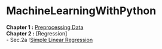 # MachineLearningWithPython
**Chapter 1 :** [Preprocessing Data](https://github.com/bansalrishi/MachineLearningWithPython/blob/master/01.%20Data%20Pre-Processing.ipynb)  
**Chapter 2 :** [Regression]  
      -  Sec.2a :[Simple Linear Regression](https://github.com/bansalrishi/MachineLearningWithPython/blob/master/02.%20Regression.ipynb)  

